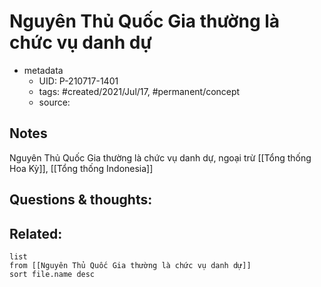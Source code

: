 ---
---

# Nguyên Thủ Quốc Gia thường là chức vụ danh dự

- metadata
	- UID: P-210717-1401
	- tags: #created/2021/Jul/17, #permanent/concept 
	- source: 

## Notes
Nguyên Thủ Quốc Gia thường là chức vụ danh dự, ngoại trừ [[Tổng thống Hoa Kỳ]], [[Tổng thống Indonesia]]

## Questions & thoughts:


## Related:
```dataview
list
from [[Nguyên Thủ Quốc Gia thường là chức vụ danh dự]]
sort file.name desc
```